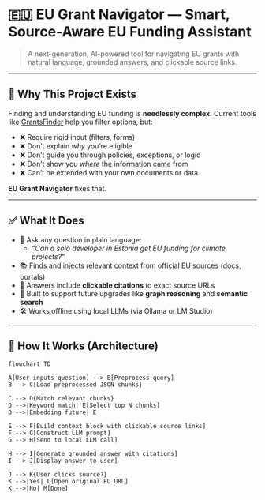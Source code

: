 # 🇪🇺 EU Grant Navigator — Smart, Source-Aware EU Funding Assistant

> A next-generation, AI-powered tool for navigating EU grants with natural language, grounded answers, and clickable source links.

---

## 🎯 Why This Project Exists

Finding and understanding EU funding is **needlessly complex**. Current tools like [GrantsFinder](https://www.grantsfinder.eu/) help you filter options, but:

- ❌ Require rigid input (filters, forms)
- ❌ Don’t explain *why* you’re eligible
- ❌ Don’t guide you through policies, exceptions, or logic
- ❌ Don’t show you *where* the information came from
- ❌ Can’t be extended with your own documents or data

**EU Grant Navigator** fixes that.

---

## ✅ What It Does

- 💬 Ask any question in plain language:
  - _“Can a solo developer in Estonia get EU funding for climate projects?”_
- 📚 Finds and injects relevant context from official EU sources (docs, portals)
- 🔗 Answers include **clickable citations** to exact source URLs
- 🧠 Built to support future upgrades like **graph reasoning** and **semantic search**
- 🛠️ Works offline using local LLMs (via Ollama or LM Studio)

---

## 🧠 How It Works (Architecture)

```mermaid
flowchart TD

A[User inputs question] --> B[Preprocess query]
B --> C[Load preprocessed JSON chunks]

C --> D{Match relevant chunks}
D -->|Keyword match| E[Select top N chunks]
D -->|Embedding future| E

E --> F[Build context block with clickable source links]
F --> G[Construct LLM prompt]
G --> H[Send to local LLM call]

H --> I[Generate grounded answer with citations]
I --> J[Display answer to user]

J --> K{User clicks source?}
K -->|Yes| L[Open original EU URL]
K -->|No| M[Done]
